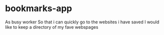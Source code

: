 # bookmarks-app
As busy worker
So that i can quickly go to the websites i have saved
I would like to keep a directory of my fave webspages
